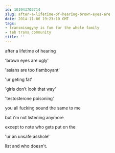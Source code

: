 ```yaml
---
id: 101943702714
slug: after-a-lifetime-of-hearing-brown-eyes-are
date: 2014-11-06 19:23:10 GMT
tags:
- transmisogyny is fun for the whole family
- teh trans community
title: ''
---
```

after a lifetime of hearing

'brown eyes are ugly'

'asians are too flamboyant'

'ur geting fat'

'girls don't look that way'

'testosterone poisoning'

you all fucking sound the same to me

but i'm not listening anymore

except to note who gets put on the

'ur an unsafe asshole'

list and who doesn't.